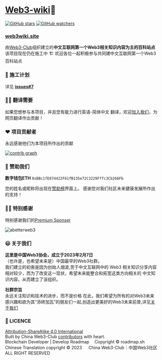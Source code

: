 # [Web3-wiki](https://web3wiki.site/)📘
[![GitHub stars](https://img.shields.io/github/stars/Web3-Club/Web3wiki-Website.svg?style=social&label=Stars)](https://github.com/Web3-Club/Web3wiki-Website)  [![GitHub watchers](https://img.shields.io/github/watchers/Web3-Club/Web3wiki-Website.svg?style=social&label=Watch)](https://github.com/Web3-Club/Web3wiki-Website)


### [web3wiki.site](https://web3wiki.site)
由[Web3-Club](https://github.com/Web3-Club/Intro./blob/main/README.md)组织建立的**中文互联网第一个Web3相关知识内容为主的百科站点**  
该项目现在仍在施工中 🏗️  欢迎各位一起积极参与共同建中文互联网第一个Web3百科站点


### 🔖 施工计划
详见 **[issues#7](https://github.com/Web3-Club/Web3wiki-Website/issues/7)**

   
### ✍🏻 翻译需要
如果您想参与本项目，并且您有能力进行英语-简体中文 翻译，欢迎[加入我们](https://github.com/Web3-Club/Intro./blob/main/Join%20club.md)，为网页翻译作出贡献！

     
### ❤️ 项目贡献者
永远感谢他们为本项目所作出的贡献


[![contrib graph](https://contrib.rocks/image?repo=Web3-Club/Web3wiki-Website)](https://github.com/Web3-Club/Web3wiki-Website/graphs/contributors)
  
### 💐 赞助我们 
**数字钱包ETH**
``0xBBc1fE874422F61fB135e72C3229Fffc3Cb266Fb``

您的姓名或昵称将出现在[赞助榜](https://github.com/Web3-Club/Sponsor)界面上。
感谢您对我们社区未来健康发展所作出的支持！


### 👏🏻 特别感谢 
特别感谢我们的[Premium Sponser](https://github.com/Web3-Club/Sponsor/blob/main/Premium%20sponsors.md)

<a hre="https://abetterweb3.notion.site"><img src="https://user-images.githubusercontent.com/76860915/220133607-dddc3468-0cda-4065-bce3-3b275dfe6ad1.png" alt="abetterweb3">

  
### 😃 关于我们 
**这里是中国Web3协会，成立于2023年2月7日**<br>
（也许是，也希望未来是）中国最早的Web3社群。<br>
我们建立的初衷是因为创始人烟波,苦于中文互联网中的 Web3 相关知识分享内容相对较少，而为了改变这一现状，希望未来能整合和拓宽这类方向相关的 中文知识内容，从而建立了该组织。

**社群宗旨**   
永远关注知识和技术的进步，而不是价格
在此，我们希望为所有的对Web3未来感兴趣和欲为其“添砖加瓦”的朋友们一起,创造出更美好的Web3未来前景,详见[关于我们](https://github.com/Web3-Club/Intro.#%E7%AE%80%E4%BB%8B) 


### 📖 LICENCE
[Attribution-ShareAlike 4.0 International](https://creativecommons.org/licenses/by-sa/4.0/legalcode)  
Built by China Web3-Club [contributors](https://github.com/Web3-Club/Web3wiki-Website#%E9%A1%B9%E7%9B%AE%E8%B4%A1%E7%8C%AE%E8%80%85) with heart.  
Blockchain Developer | Develop Roadmap &emsp;Copyright © roadmap.sh  
Chinese Translation copyright © 2023 &emsp; China Web3-Club｜中国Web3社区  
ALL RIGHT RESERVED  
 


